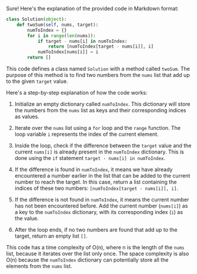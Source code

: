 Sure! Here's the explanation of the provided code in Markdown format:

```python
class Solution(object):
    def twoSum(self, nums, target):
        numToIndex = {}
        for i in range(len(nums)):
            if target - nums[i] in numToIndex:
                return [numToIndex[target - nums[i]], i]
            numToIndex[nums[i]] = i
        return []
```

This code defines a class named `Solution` with a method called `twoSum`. The purpose of this method is to find two numbers from the `nums` list that add up to the given `target` value.

Here's a step-by-step explanation of how the code works:

1. Initialize an empty dictionary called `numToIndex`. This dictionary will store the numbers from the `nums` list as keys and their corresponding indices as values.

2. Iterate over the `nums` list using a `for` loop and the `range` function. The loop variable `i` represents the index of the current element.

3. Inside the loop, check if the difference between the `target` value and the current `nums[i]` is already present in the `numToIndex` dictionary. This is done using the `if` statement `target - nums[i] in numToIndex`.

4. If the difference is found in `numToIndex`, it means we have already encountered a number earlier in the list that can be added to the current number to reach the target. In this case, return a list containing the indices of these two numbers: `[numToIndex[target - nums[i]], i]`.

5. If the difference is not found in `numToIndex`, it means the current number has not been encountered before. Add the current number (`nums[i]`) as a key to the `numToIndex` dictionary, with its corresponding index (`i`) as the value.

6. After the loop ends, if no two numbers are found that add up to the target, return an empty list `[]`.

This code has a time complexity of O(n), where n is the length of the `nums` list, because it iterates over the list only once. The space complexity is also O(n) because the `numToIndex` dictionary can potentially store all the elements from the `nums` list.